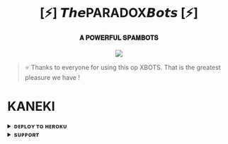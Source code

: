 <h1 align="center"><b>[⚡] 𝙏𝙝𝙚PARADOX𝘽𝙤𝙩𝙨 [⚡]</b></h1>

<h4 align="center"> 𝐀 𝐏𝐎𝐖𝐄𝐑𝐅𝐔𝐋 𝐒𝐏𝐀𝐌𝐁𝐎𝐓𝐒</h4>

<p align="center"><a href="http://t.me/insanesociety"><img src="https://te.legra.ph/file/6fcb1a7c759e1dfbef142.jpg"idth="400"></a></p>


> ⭐️ Thanks to everyone for using this op XBOTS. That is the greatest pleasure we have !


# KANEKI


<details>
<summary><b>ᴅᴇᴘʟᴏʏ ᴛᴏ ʜᴇʀᴏᴋᴜ</b></summary>
<br>

[![Deploy](https://www.herokucdn.com/deploy/button.svg)](https://dashboard.heroku.com/new?template=https://github.com/https://t.me/https://t.me/akari_updates)

</details>


<details>
<summary><b>sᴜᴘᴘᴏʀᴛ</b></summary>
<br>

<a href="http://t.me/INSANE_NETWORK"><img src="https://te.legra.ph/file/6fcb1a7c759e1dfbef142.jpg"></a>

</details>
